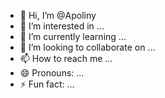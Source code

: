 - 👋 Hi, I’m @Apoliny
- 👀 I’m interested in ...
- 🌱 I’m currently learning ...
- 💞️ I’m looking to collaborate on ...
- 📫 How to reach me ...
- 😄 Pronouns: ...
- ⚡ Fun fact: ...

<!---
Apoliny/Apoliny is a ✨ special ✨ repository because its `README.md` (this file) appears on your GitHub profile.
You can click the Preview link to take a look at your changes.
--->
